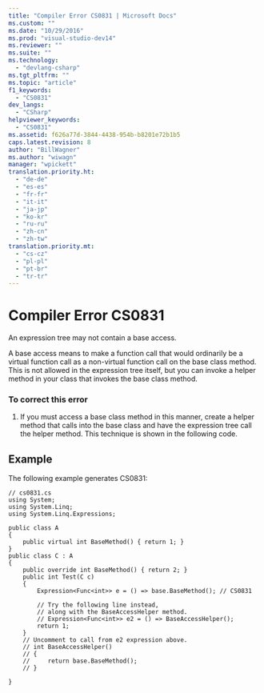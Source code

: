 ```yaml
---
title: "Compiler Error CS0831 | Microsoft Docs"
ms.custom: ""
ms.date: "10/29/2016"
ms.prod: "visual-studio-dev14"
ms.reviewer: ""
ms.suite: ""
ms.technology: 
  - "devlang-csharp"
ms.tgt_pltfrm: ""
ms.topic: "article"
f1_keywords: 
  - "CS0831"
dev_langs: 
  - "CSharp"
helpviewer_keywords: 
  - "CS0831"
ms.assetid: f626a77d-3844-4438-954b-b8201e72b1b5
caps.latest.revision: 8
author: "BillWagner"
ms.author: "wiwagn"
manager: "wpickett"
translation.priority.ht: 
  - "de-de"
  - "es-es"
  - "fr-fr"
  - "it-it"
  - "ja-jp"
  - "ko-kr"
  - "ru-ru"
  - "zh-cn"
  - "zh-tw"
translation.priority.mt: 
  - "cs-cz"
  - "pl-pl"
  - "pt-br"
  - "tr-tr"
---
```

# Compiler Error CS0831
An expression tree may not contain a base access.  
  
 A base access means to make a function call that would ordinarily be a virtual function call as a non-virtual function call on the base class method. This is not allowed in the expression tree itself, but you can invoke a helper method in your class that invokes the base class method.  
  
### To correct this error  
  
1.  If you must access a base class method in this manner, create a helper method that calls into the base class and have the expression tree call the helper method. This technique is shown in the following code.  
  
## Example  
 The following example generates CS0831:  
  
```  
// cs0831.cs  
using System;  
using System.Linq;  
using System.Linq.Expressions;  
  
public class A  
{  
    public virtual int BaseMethod() { return 1; }  
}  
public class C : A  
{  
    public override int BaseMethod() { return 2; }  
    public int Test(C c)  
    {  
        Expression<Func<int>> e = () => base.BaseMethod(); // CS0831  
  
        // Try the following line instead,   
        // along with the BaseAccessHelper method.  
        // Expression<Func<int>> e2 = () => BaseAccessHelper();  
        return 1;  
    }   
    // Uncomment to call from e2 expression above.  
    // int BaseAccessHelper()  
    // {  
    //     return base.BaseMethod();  
    // }  
  
}   
```